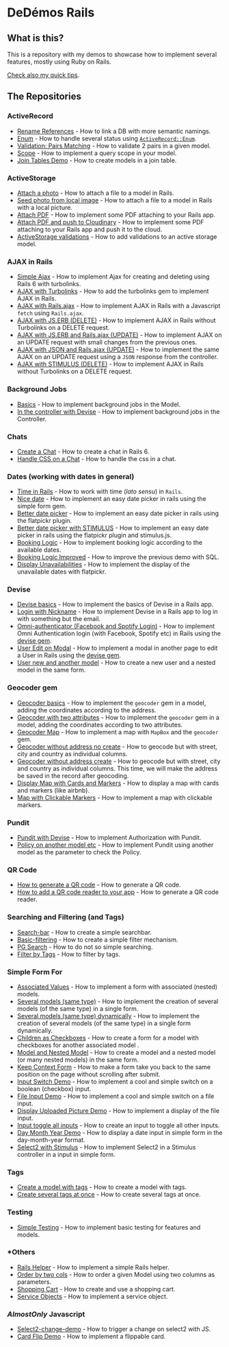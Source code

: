 # DeDémos Rails

## What is this?
This is a repository with my demos to showcase how to implement several features, mostly using Ruby on Rails.

[Check also my quick tips](https://github.com/andrerferrer/quickTips).

## The Repositories

### ActiveRecord
- [Rename References](https://github.com/andrerferrer/rename-references-demo#demo) - How to link a DB with more semantic namings.
- [Enum](https://github.com/andrerferrer/enum-demo#goal) - How to handle several status using [`ActiveRecord::Enum`](https://api.rubyonrails.org/v5.2.4.4/classes/ActiveRecord/Enum.html).
- [Validation: Pairs Matching](https://github.com/andrerferrer/pairs_matching_validation_demo#goal) - How to validate 2 pairs in a given model.
- [Scope](https://github.com/andrerferrer/active-record-scope-demo#goal) - How to implement a query scope in your model.
- [Join Tables Demo](https://github.com/andrerferrer/active-record-join-tables-demo#goal) - How to create models in a join table.

### ActiveStorage
- [Attach a photo](https://github.com/andrerferrer/basic-photo-demo) - How to attach a file to a model in Rails.
- [Seed photo from local image](https://github.com/andrerferrer/seed-from-local-image-demo#goal) - How to attach a file to a model in Rails with a local picture.
- [Attach PDF](https://github.com/andrerferrer/attach-pdf-demo) - How to implement some PDF attaching to your Rails app.
- [Attach PDF and push to Cloudinary](https://github.com/andrerferrer/attach-pdf-with-cloudinary-demo) - How to implement some PDF attaching to your Rails app and push it to the cloud.
- [ActiveStorage validations](https://github.com/andrerferrer/validate-active-storage-demo#goal) - How to add validations to an active storage model.

### AJAX in Rails
- [Simple Ajax](https://github.com/andrerferrer/ajax-rails-6-demo) - How to implement Ajax for creating and deleting using Rails 6 with turbolinks.
- [AJAX with Turbolinks](https://github.com/andrerferrer/turbolinks-ajax-demo#goal) - How to add the turbolinks gem to implement AJAX in Rails.
- [AJAX with Rails.ajax](https://github.com/andrerferrer/rails-ajax-demo#goal) - How to implement AJAX in Rails with a Javascript `fetch` using `Rails.ajax`.
- [AJAX with JS.ERB (DELETE)](https://github.com/andrerferrer/respond-to-ajax-demo#goal) - How to implement AJAX in Rails without Turbolinks on a DELETE request.
- [AJAX with JS.ERB and Rails.ajax (UPDATE)](https://github.com/andrerferrer/rails-js-erb-demo#goal) - How to implement AJAX on an UPDATE request with small changes from the previous ones.
- [AJAX with JSON and Rails.ajax (UPDATE)](https://github.com/andrerferrer/rails-json-erb-demo#goal) - How to implement the same AJAX on an UPDATE request using a `JSON` response from the controller.
- [AJAX with STIMULUS (DELETE)](https://github.com/andrerferrer/ajax-with-stimulus-delete-demo#goal) - How to implement AJAX in Rails without Turbolinks on a DELETE request.

### Background Jobs
- [Basics](https://github.com/andrerferrer/background-jobs-demo) - How to implement background jobs in the Model.
- [In the controller with Devise](https://github.com/andrerferrer/background-jobs-devise-demo) - How to implement background jobs in the Controller.

### Chats
- [Create a Chat](https://github.com/andrerferrer/chat-demo#goal) - How to create a chat in Rails 6.
- [Handle CSS on a Chat](https://github.com/andrerferrer/handle-css-on-chat-demo#goal) - How to handle the css in a chat.

### Dates (working with dates in general)
- [Time in Rails](https://github.com/andrerferrer/time-in-rails#goal) - How to work with time (_lato sensu_) in `Rails`.
- [Nice date](https://github.com/andrerferrer/nice-date-demo#goal) - How to implement an easy date picker in rails using the simple form gem.
- [Better date picker](https://github.com/andrerferrer/flatpickr-demo#goal) - How to implement an easy date picker in rails using the flatpickr plugin.
- [Better date picker with STIMULUS](https://github.com/andrerferrer/flatpickr-stimulus-demo#goal) - How to implement an easy date picker in rails using the flatpickr plugin and stimulus.js.
- [Booking Logic](https://github.com/andrerferrer/booking-logic-demo#goal) - How to implement booking logic according to the available dates.
- [Booking Logic Improved](https://github.com/andrerferrer/booking-logic-improved-demo#goal) - How to improve the previous demo with SQL.
- [Display Unavailabilities](https://github.com/andrerferrer/booking-display-unavailabilities-demo#goal) - How to implement the display of the unavailable dates with flatpickr.

### Devise
- [Devise basics](https://github.com/andrerferrer/devise-demo#goal) - How to implement the basics of Devise in a Rails app.
- [Login with Nickname](https://github.com/andrerferrer/username-not-email-devise-demo) - How to implement Devise in a Rails app to log in with something but the email.
- [Omni-authenticator (Facebook and Spotify Login)](https://github.com/andrerferrer/omni-auth-demo#goal) - How to implement Omni Authentication login (with Facebook, Spotify etc) in Rails using the [devise gem](https://github.com/heartcombo/devise).
- [User Edit on Modal](https://github.com/andrerferrer/user-edit-on-modal#goal) - How to implement a modal in another page to edit a User in Rails using the [devise gem](https://github.com/heartcombo/devise).
- [User new and another model](https://github.com/andrerferrer/devise-nested-model-demo#goal) - How to create a new user and a nested model in the same form.

### Geocoder gem
- [Geocoder basics](https://github.com/andrerferrer/geocoder-gem#goal) - How to implement the `geocoder` gem in a model, adding the coordinates according to the address.
- [Geocoder with two attributes](https://github.com/andrerferrer/geocoder-two-attributes#goal) - How to implement the `geocoder` gem in a model, adding the coordinates according to two attributes.
- [Geocoder Map](https://github.com/andrerferrer/geocoder-map#goal) - How to implement a map with `MapBox` and the `geocoder` gem.
- [Geocoder without address no create](https://github.com/andrerferrer/geocoder-without-address-no-create#goal) - How to geocode but with street, city and country as individual columns.
- [Geocoder without address create](https://github.com/andrerferrer/geocoder-without-address-create#goal) - How to geocode but with street, city and country as individual columns. This time, we will make the address be saved in the record after geocoding.
- [Display Map with Cards and Markers](https://github.com/andrerferrer/mapbox-cards-and-markers-demo#goal) - How to display a map with cards and markers (like airbnb).
- [Map with Clickable Markers](https://github.com/andrerferrer/map-marker-as-link-demo#goal) - How to implement a map with clickable markers.

### Pundit
- [Pundit with Devise](https://github.com/andrerferrer/pundit-demo) - How to implement Authorization with Pundit.
- [Policy on another model etc](https://github.com/andrerferrer/pundit-outsourcing-demo) - How to implement Pundit using another model as the parameter to check the Policy.

### QR Code
- [How to generate a QR code](https://github.com/andrerferrer/qr-code-demo#goal) - How to generate a QR code.
- [How to add a QR code reader to your app](https://github.com/andrerferrer/qr-code-reader-demo#goal) - How to generate a QR code reader.

### Searching and Filtering (and Tags)
- [Search-bar](https://github.com/andrerferrer/search-bar-demo) - How to create a simple searchbar.
- [Basic-filtering](https://github.com/andrerferrer/basic-filter-demo#goal) - How to create a simple filter mechanism.
- [PG Search](https://github.com/andrerferrer/pg-search-demo#goal) - How to do not so simple searching.
- [Filter by Tags](https://github.com/andrerferrer/filter-by-tags-demo) - How to filter by tags.

### Simple Form For
- [Associated Values](https://github.com/andrerferrer/nested-simple-form-demo) - How to implement a form with associated (nested) models.
- [Several models (same type)](https://github.com/andrerferrer/dynamic-form-demo#goal) - How to implement the creation of several models (of the same type) in a single form.
- [Several models (same type) dynamically](https://github.com/andrerferrer/dynamic-form-demo-with-js#goal) - How to implement the creation of several models (of the same type) in a single form dynamically.
- [Children as Checkboxes](https://github.com/andrerferrer/several-children-as-checkbox-demo#goal) - How to create a form for a model with checkboxes for another associated model .
- [Model and Nested Model](https://github.com/andrerferrer/create-model-and-nested-models-demo#goal) - How to create a model and a nested model (or many nested models) in the same form.
- [Keep Context Form](https://github.com/andrerferrer/keep-context-form-demo#goal) - How to make a form take you back to the same position on the page without scrolling after submit.
- [Input Switch Demo](https://github.com/andrerferrer/input-switch-demo#goal) - How to implement a cool and simple switch on a boolean (checkbox) input.
- [File Input Demo](https://github.com/andrerferrer/bootstrap-file-input#goal) - How to implement a cool and simple switch on a file input.
- [Display Uploaded Picture Demo](https://github.com/andrerferrer/display-uploaded-picture-demo#goal) - How to implement a display of the file input.
- [Input toggle all inputs](https://github.com/andrerferrer/select-all-demo#goal) - How to create an input to toggle all other inputs.
- [Day Month Year Demo](https://github.com/andrerferrer/day-month-year-demo#goal) - How to display a date input in simple form in the day-month-year format.
- [Select2 with Stimulus](https://github.com/andrerferrer/select2-stimulus-demo#goal) - How to implement Select2 in a Stimulus controller in a input in simple form.

### Tags
- [Create a model with tags](https://github.com/andrerferrer/model-with-tags-demo#goal) - How to create a model with tags.
- [Create several tags at once](https://github.com/andrerferrer/create-multiple-tags-demo#goal) - How to create several tags at once.

### Testing
- [Simple Testing](https://github.com/andrerferrer/basic-testing-demo/#demo) - How to implement basic testing for features and models.

### *Others
- [Rails Helper](https://github.com/andrerferrer/rails-helper-demo) - How to implement a simple Rails helper.
- [Order by two cols](https://github.com/andrerferrer/order-by-two-attributes-demo#goal) - How to order a given Model using two columns as parameters.
- [Shopping Cart](https://github.com/andrerferrer/shopping-cart-demo#goal) - How to create and use a shopping cart.
- [Service Objects](https://github.com/andrerferrer/scraping-demo) - How to implement a service object.

### *AlmostOnly* Javascript
- [Select2-change-demo](https://github.com/andrerferrer/select2-change-demo#usage) - How to trigger a change on select2 with JS.
- [Card Flip Demo](https://github.com/andrerferrer/card-flip-demo#goal) - How to implement a flippable card.

